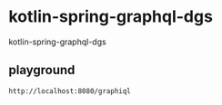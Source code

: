# kotlin-spring-graphql-dgs
kotlin-spring-graphql-dgs

## playground

````
http://localhost:8080/graphiql
````
